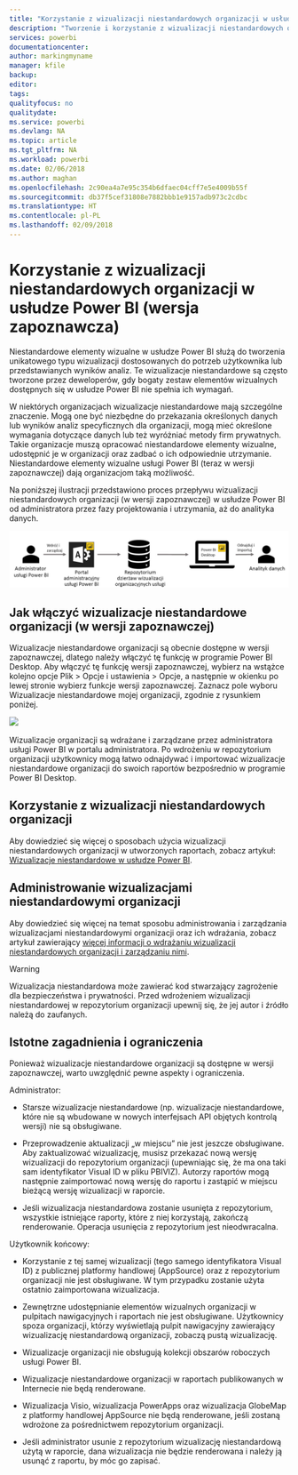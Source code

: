 ```yaml
---
title: "Korzystanie z wizualizacji niestandardowych organizacji w usłudze Power BI"
description: "Tworzenie i korzystanie z wizualizacji niestandardowych organizacji oraz zarządzanie nimi w usłudze Power BI"
services: powerbi
documentationcenter: 
author: markingmyname
manager: kfile
backup: 
editor: 
tags: 
qualityfocus: no
qualitydate: 
ms.service: powerbi
ms.devlang: NA
ms.topic: article
ms.tgt_pltfrm: NA
ms.workload: powerbi
ms.date: 02/06/2018
ms.author: maghan
ms.openlocfilehash: 2c90ea4a7e95c354b6dfaec04cff7e5e4009b55f
ms.sourcegitcommit: db37f5cef31808e7882bbb1e9157adb973c2cdbc
ms.translationtype: HT
ms.contentlocale: pl-PL
ms.lasthandoff: 02/09/2018
---
```

# <a name="using-organization-custom-visuals-in-power-bi-preview"></a>Korzystanie z wizualizacji niestandardowych organizacji w usłudze Power BI (wersja zapoznawcza)

Niestandardowe elementy wizualne w usłudze Power BI służą do tworzenia unikatowego typu wizualizacji dostosowanych do potrzeb użytkownika lub przedstawianych wyników analiz. Te wizualizacje niestandardowe są często tworzone przez deweloperów, gdy bogaty zestaw elementów wizualnych dostępnych się w usłudze Power BI nie spełnia ich wymagań. 

W niektórych organizacjach wizualizacje niestandardowe mają szczególne znaczenie. Mogą one być niezbędne do przekazania określonych danych lub wyników analiz specyficznych dla organizacji, mogą mieć określone wymagania dotyczące danych lub też wyróżniać metody firm prywatnych. Takie organizacje muszą opracować niestandardowe elementy wizualne, udostępnić je w organizacji oraz zadbać o ich odpowiednie utrzymanie. Niestandardowe elementy wizualne usługi Power BI (teraz w wersji zapoznawczej) dają organizacjom taką możliwość. 

Na poniższej ilustracji przedstawiono proces przepływu wizualizacji niestandardowych organizacji (w wersji zapoznawczej) w usłudze Power BI od administratora przez fazy projektowania i utrzymania, aż do analityka danych.

![](media/power-bi-custom-visuals-organizational/custom-visual-org-01.jpg)

## <a name="how-to-enable-organizational-custom-visuals-preview"></a>Jak włączyć wizualizacje niestandardowe organizacji (w wersji zapoznawczej)

Wizualizacje niestandardowe organizacji są obecnie dostępne w wersji zapoznawczej, dlatego należy włączyć tę funkcję w programie Power BI Desktop. Aby włączyć tę funkcję wersji zapoznawczej, wybierz na wstążce kolejno opcje Plik > Opcje i ustawienia > Opcje, a następnie w okienku po lewej stronie wybierz funkcje wersji zapoznawczej. Zaznacz pole wyboru Wizualizacje niestandardowe mojej organizacji, zgodnie z rysunkiem poniżej.

![](media/power-bi-custom-visuals-organizational/custom-visual-org-02.jpg)

Wizualizacje organizacji są wdrażane i zarządzane przez administratora usługi Power BI w portalu administratora. Po wdrożeniu w repozytorium organizacji użytkownicy mogą łatwo odnajdywać i importować wizualizacje niestandardowe organizacji do swoich raportów bezpośrednio w programie Power BI Desktop.

## <a name="using-organizational-custom-visuals"></a>Korzystanie z wizualizacji niestandardowych organizacji

Aby dowiedzieć się więcej o sposobach użycia wizualizacji niestandardowych organizacji w utworzonych raportach, zobacz artykuł: [Wizualizacje niestandardowe w usłudze Power BI](power-bi-custom-visuals.md).
 
## <a name="administering-organizational-custom-visuals"></a>Administrowanie wizualizacjami niestandardowymi organizacji

Aby dowiedzieć się więcej na temat sposobu administrowania i zarządzania wizualizacjami niestandardowymi organizacji oraz ich wdrażania, zobacz artykuł zawierający [więcej informacji o wdrażaniu wizualizacji niestandardowych organizacji i zarządzaniu nimi](https://go.microsoft.com/fwlink/?linkid=866790).

> [!WARNING]
> Wizualizacja niestandardowa może zawierać kod stwarzający zagrożenie dla bezpieczeństwa i prywatności. Przed wdrożeniem wizualizacji niestandardowej w repozytorium organizacji upewnij się, że jej autor i źródło należą do zaufanych. 
> 

## <a name="considerations-and-limitations"></a>Istotne zagadnienia i ograniczenia
 
Ponieważ wizualizacje niestandardowe organizacji są dostępne w wersji zapoznawczej, warto uwzględnić pewne aspekty i ograniczenia.
 
Administrator:

* Starsze wizualizacje niestandardowe (np. wizualizacje niestandardowe, które nie są wbudowane w nowych interfejsach API objętych kontrolą wersji) nie są obsługiwane.

* Przeprowadzenie aktualizacji „w miejscu” nie jest jeszcze obsługiwane. Aby zaktualizować wizualizację, musisz przekazać nową wersję wizualizacji do repozytorium organizacji (upewniając się, że ma ona taki sam identyfikator Visual ID w pliku PBIVIZ). Autorzy raportów mogą następnie zaimportować nową wersję do raportu i zastąpić w miejscu bieżącą wersję wizualizacji w raporcie.

* Jeśli wizualizacja niestandardowa zostanie usunięta z repozytorium, wszystkie istniejące raporty, które z niej korzystają, zakończą renderowanie. Operacja usunięcia z repozytorium jest nieodwracalna.
 
Użytkownik końcowy:

* Korzystanie z tej samej wizualizacji (tego samego identyfikatora Visual ID) z publicznej platformy handlowej (AppSource) oraz z repozytorium organizacji nie jest obsługiwane. W tym przypadku zostanie użyta ostatnio zaimportowana wizualizacja.

* Zewnętrzne udostępnianie elementów wizualnych organizacji w pulpitach nawigacyjnych i raportach nie jest obsługiwane. Użytkownicy spoza organizacji, którzy wyświetlają pulpit nawigacyjny zawierający wizualizację niestandardową organizacji, zobaczą pustą wizualizację. 

* Wizualizacje organizacji nie obsługują kolekcji obszarów roboczych usługi Power BI.

* Wizualizacje niestandardowe organizacji w raportach publikowanych w Internecie nie będą renderowane.

* Wizualizacja Visio, wizualizacja PowerApps oraz wizualizacja GlobeMap z platformy handlowej AppSource nie będą renderowane, jeśli zostaną wdrożone za pośrednictwem repozytorium organizacji.

* Jeśli administrator usunie z repozytorium wizualizację niestandardową użytą w raporcie, dana wizualizacja nie będzie renderowana i należy ją usunąć z raportu, by móc go zapisać.